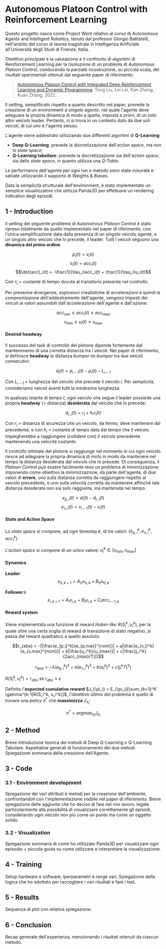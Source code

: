 # Autonomous Platoon Control with Reinforcement Learning

Questo progetto nasce come Project Work relativo al corso di Autonomous Agents and Intelligent Robotics, tenuto dal professor Giorgio Battistelli, nell'ambito del corso di laurea magistrale in Intelligenza Artificiale all'Università degli Studi di Firenze, Italia.

Obiettivo principale è la valutazione e il confronto di algoritmi di Reinforcement Learning per la risoluzione di un problema di *Autonomous Platoon Control*, conducendo la parziale ricostruzione, su piccola scala, dei risultati sperimentali ottenuti dal seguente paper di riferimento:

> [Autonomous Platoon Control with Integrated Deep Reinforcement Learning and Dynamic Programming](https://github.com/giovancombo/AutonomousPlatoonControl/blob/main/paper.pdf), Tong Liu, Lei Lei, Kan Zheng, Kuan Zhang; 2022.

Il setting, semplificato rispetto a quanto descritto nel paper, prevede la creazione di un environment *a singolo agente*, nel quale l'agente deve adeguare la propria dinamica di modo a quella, imposta a priori, di un solo altro veicolo leader. Pertanto, ci si trova in un contesto dato da due soli veicoli, di cui uno è l'agente stesso.

L'agente viene addestrato utilizzando due differenti algoritmi di **Q-Learning**:
- **Deep Q-Learning**: prevede la discretizzazione dell'*action space*, ma non lo *state space*;
- **Q-Learning tabellare**: prevede la discretizzazione sia dell'*action space*, sia dello *state space*, in quanto utilizza una *Q-Table*.

Le performance dell'agente per ogni run e metodo sono state misurate e salvate utilizzando il supporto di Weights & Biases.

Data la semplicità strutturale dell'environment, è stato implementato un semplice visualizzatore che utilizza Panda3D per effettuare un rendering indicativo degli episodi.


## 1 - Introduction

Il setting del seguente problema di *Autonomous Platoon Control* è stato ripreso totalmente da quello implementato nel paper di riferimento, con l'unica semplificazione data dalla presenza di un *singolo* veicolo agente, e un singolo altro veicolo che lo precede, il leader. Tutti i veicoli seguono una **dinamica del primo ordine**:

$$\dot{p}_i(t) = v_i(t)$$
$$\dot{v}_i(t) = acc_i(t)$$
$$\dot{acc}_i(t) = -\frac{1}{\tau_i}acc_i(t) + \frac{1}{\tau_i}u_i(t)$$

Con $\tau_i$ = costante di tempo dovuta al transitorio presente nel controllo.

Per prevenire divergenze, esplosioni irrealistiche di accelerazioni e quindi la compromissione dell'addestramento dell'agente, vengono imposti dei vincoli ai valori assumibili dall'accelerazione dell'agente e dall'azione:

$$acc_{min} \leq acc_i(t) \leq acc_{max}$$
$$u_{min} \leq u_i(t) \leq u_{max}$$

#### Desired headway

Il successo del task di controllo del plotone dipende fortemente dal mantenimento di una corretta distanza tra i veicoli. Nel paper di riferimento, si definisce **headway** la distanza *bumper-to-bumper* tra due veicoli consecutivi:

$$d_i(t) = p_{i-1}(t) - p_i(t) - L_{i-1}$$

Con $L_{i-1}$ = lunghezza del veicolo che precede il veicolo $i$. Per semplicità, consideriamo veicoli aventi tutti la medesima lunghezza.

In qualsiasi istante di tempo $t$, ogni veicolo che segue il leader possiede una propria **headway** (= distanza) **desiderata** dal veicolo che lo precede:

$$d_{r,i}(t) = r_i + h_iv_i(t)$$

Con $r_i$ = distanza di sicurezza che un veicolo, da fermo, deve mantenere dal precedente; e con $h_i$ = costante di tempo data dal tempo che il veicolo impiegherebbe a raggiungere (collidere con) il veicolo precedente mantenendo una velocità costante.

Il controllo ottimale del plotone si raggiunge nel momento in cui ogni veicolo riesce ad adeguare la propria dinamica di moto in modo da mantenere nel tempo la distanza desiderata dal veicolo che lo precede. Di conseguenza, il *Platoon Control* può essere facilmente reso un problema di minimizzazione imponendo come obiettivo la minimizzazione, da parte dell'agente, di due valori di **errore**, uno sulla distanza corretta da raggiungere rispetto al veicolo precedente, e uno sulla velocità corretta da mantenere affinché tale distanza desiderata non sia solo raggiunta, ma mantenuta nel tempo.

$$e_{p,i}(t) = d_i(t) - d_{r,i}(t)$$
$$e_{v,i}(t) = v_{i-1}(t) - v_i(t)$$

#### State and Action Space

Lo *state space* si compone, ad ogni timestep $k$, di tre valori: $`\{e_{p,i}^k, e_{v,i}^k, acc_i^k\}`$

L'*action space* si compone di un unico valore: $u_i^k \in [u_{min}, u_{max}]$

#### Dynamics

**Leader**: $$x_{0, k+1} = A_0x_{0,k} + B_0u_{0,k}$$

**Follower i**: $$x_{i, k+1} = A_ix_{i,k} + B_iu_{i,k} + C_iacc_{i-1,k}$$

#### Reward system

Viene implementata una funzione di reward *Huber-like* $R(S_i^k, u_i^k)$, per la quale oltre una certa soglia di reward di transizione di stato negativo, si passa dal reward quadratico a quello assoluto.

$$r_{abs} = -(|\frac{e_{p,i}^k}{e_{p,max}^{nom}}| + a|\frac{e_{v,i}^k}{e_{v,max}^{nom}}| + b|\frac{u_i^k}{u_{max}}| + c|\frac{j_i^k}{2acc_{max}/T}|)$$

$$r_{qua} = -\lambda{(e_{p,i}^k)^2 + a(e_{v,i}^k)^2 + b(u_i^k)^2 + c(j_i^kT)^2)}$$

$R(S_i^k, u_i^k) = r_{abs}$ se $r_{abs} < \epsilon$

Definito l'**expected cumulative reward** $J_{\pi_i} = E_{\pi_i}[\sum_{k=1}^K \gamma^{k-1}R(S_i^k, u_i^k)]$, l'obiettivo ultimo del problema è quello di trovare una *policy* $\pi^*$ che **massimizza** $J_{\pi_i}$:

$$\pi^* = argmax_{\pi_i}J_{\pi_i}$$

## 2 - Method
Breve introduzione teorica dei metodi di Deep Q-Learning o Q-Learning Tabulare. Aspettative generali di funzionamento dei due metodi.
Spiegazione sommaria della creazione dell'Agente.

## 3 - Code

### 3.1 - Environment development
Spiegazione dei vari attributi e metodi per la creazione dell'ambiente, confrontandoli con l'implementazione visibile nel paper di riferimento.
Breve spiegazione delle aggiunte che ho deciso di fare nel mio lavoro, legate particolarmente alla possibilità di visualizzare correttamente gli episodi, considerando ogni veicolo non più come un punto ma come un oggetto solido.

### 3.2 - Visualization
Spiegazione sommaria di come ho utilizzato Panda3D per visualizzare ogni episodio + piccola guida su come utilizzare e interpretare la visualizzazione.

## 4 - Training
Setup hardware e software; Iperparametri e range vari. Spiegazione della logica che ho adottato per raccogliere i vari risultati e fare i test.

## 5 - Results
Sequenza di plot con relativa spiegazione.

## 6 - Conclusion
Recap generale dell'esperienza, menzionando i risultati ottenuti da ciascun metodo.
